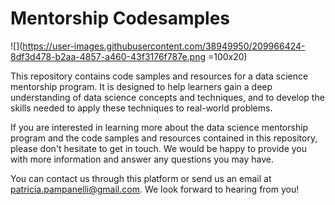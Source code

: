 # Mentorship Codesamples

![](https://user-images.githubusercontent.com/38949950/209966424-8df3d478-b2aa-4857-a460-43f3176f787e.png =100x20)

This repository contains code samples and resources for a data science mentorship program. It is designed to help learners gain a deep understanding of data science concepts and techniques, and to develop the skills needed to apply these techniques to real-world problems. 

If you are interested in learning more about the data science mentorship program and the code samples and resources contained in this repository, please don't hesitate to get in touch. We would be happy to provide you with more information and answer any questions you may have.

You can contact us through this platform or send us an email at patricia.pampanelli@gmail.com. We look forward to hearing from you!

